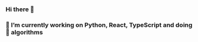 ### Hi there 👋

### 🔭 I’m currently working on Python, React, TypeScript and doing 💬 algorithms

<!--
**najito/najito** is a ✨ _special_ ✨ repository because its `README.md` (this file) appears on your GitHub profile.
!-->
